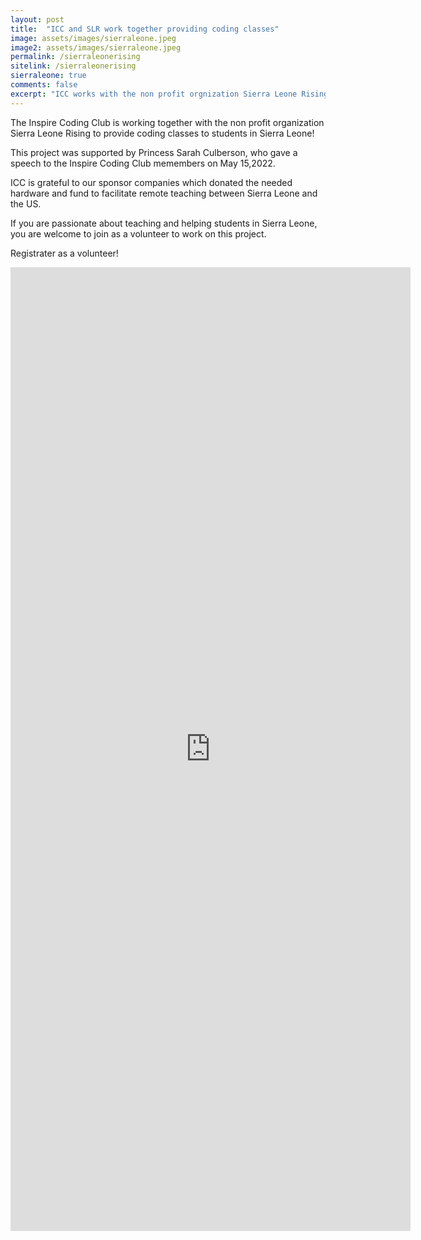```yaml
---
layout: post
title:  "ICC and SLR work together providing coding classes"
image: assets/images/sierraleone.jpeg
image2: assets/images/sierraleone.jpeg
permalink: /sierraleonerising
sitelink: /sierraleonerising
sierraleone: true
comments: false
excerpt: "ICC works with the non profit orgnization Sierra Leone Rising to provide coding classes in Sierra Leone"
---
```



The Inspire Coding Club is working together with the non profit organization Sierra Leone Rising to provide coding classes to students in Sierra Leone!  

  
This project was supported by Princess Sarah Culberson, who gave a speech to the Inspire Coding Club memembers on May 15,2022.  

ICC is grateful to our sponsor companies which donated the needed hardware and fund to facilitate remote teaching between Sierra Leone and the US. 
 
If you are passionate about teaching and helping students in Sierra Leone, you are welcome to join as a volunteer to work on this project.


Registrater as a volunteer!

<iframe src="https://docs.google.com/forms/d/e/1FAIpQLSeMSN_IpvpGUAw07vCIKiIxCQWoK2UoJgNaWifK29Aad4Divw/viewform?embedded=true" width="640" height="1542" frameborder="0" marginheight="0" marginwidth="0">Loading…</iframe>